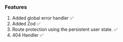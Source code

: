 ### Features

1. Added global error handler ✅
2. Added Zod ✅
3. Route protection using the persistent user state. ✅
4. 404 Handler ✅
